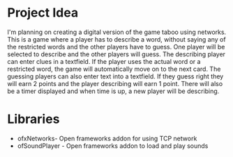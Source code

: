 # **Project Idea**
I'm planning on creating a digital version of the game taboo using networks. This is a game where a player has to describe a word, without saying any of the restricted words and the other players have to guess. One player will be selected to describe and the other players will guess. The describing player can enter clues in a textfield. If the player uses the actual word or a restricted word, the game will automatically move on to the next card. The guessing players can also enter text into a textfield. If they guess right they will earn 2 points and the player describing will earn 1 point. There will also be a timer displayed and when time is up, a new player will be describing.

# **Libraries**
* ofxNetworks- Open frameworks addon for using TCP network
* ofSoundPlayer - Open frameworks addon to load and play sounds
